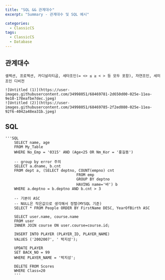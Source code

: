 ```yaml
---
title: "SQL && 관계대수"
excerpt: "Summary - 관계대수 및 SQL 예시"

categories:
  - ClassicCS
tags:
  - ClassicCS
  - Database
---
```


## 관계대수

    셀렉션, 프로젝션, 카디널리티곱, 세타조인(= <> ≤ ≥ < > 등 모두 포함), 자연조인, 세미조인 디비전

    ![Untitled (1)](https://user-images.githubusercontent.com/34998051/68469781-2d650d00-025e-11ea-9e10-178eafbe7dec.jpeg)
    ![Untitled (2)](https://user-images.githubusercontent.com/34998051/68469785-2f2ed080-025e-11ea-92f6-4042a48ea31b.jpeg)

## SQL
    '''SQL
        SELECT name, age 
        FROM My_Table 
        WHERE No_Emp = '0315' AND (Age<25 OR Nm_Kor = '홍길동')
        
        -- group by error 주의 
        SELECT a.dname, b.cnt
        FROM dept a, (SELECT deptno, COUNT(empno) cnt 
                                    FROM emp 
                                    GROUP BY deptno
                                    HAVING name='바') b
        WHERE a.deptno = b.deptno AND b.cnt > 3
        
        -- 기본이 ASC
        -- NULL은 작은값으로 생각해서 정렬(MYSQL 기준)
        SELECT * FROM People ORDER BY FirstName DESC, YearOfBirth ASC
        
        SELECT user.name, course.name 
        FROM user 
        INNER JOIN course ON user.course=course.id;
        
        INSERT INTO PLAYER (PLAYER_ID, PLAYER_NAME)
        VALUES ('2002007', ' 박지성');
        
        UPDATE PLAYER
        SET BACK_NO = 99
        WHERE PLAYER_NAME = '박지성';
        
        DELETE FROM Scores
        WHERE Class=20
        '''
